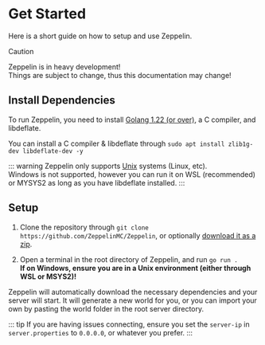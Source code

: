 # Get Started
Here is a short guide on how to setup and use Zeppelin.

> [!CAUTION]
> Zeppelin is in heavy development!\
> Things are subject to change, thus this documentation may change!


## Install Dependencies

To run Zeppelin, you need to install [Golang 1.22 (or over)](https://go.dev/dl/), a C compiler, and libdeflate.

You can install a C compiler & libdeflate through `sudo apt install zlib1g-dev libdeflate-dev -y`

::: warning
Zeppelin only supports [Unix](https://en.wikipedia.org/wiki/List_of_Unix_systems) systems (Linux, etc).\
Windows is not supported, however you can run it on WSL (recommended) or MYSYS2 as long as you have libdeflate installed.
:::

## Setup

1. Clone the repository through `git clone https://github.com/ZeppelinMC/Zeppelin`, or optionally [download it as a zip](https://github.com/ZeppelinMC/Zeppelin/archive/refs/heads/main.zip).

2. Open a terminal in the root directory of Zeppelin, and run `go run .`\
**If on Windows, ensure you are in a Unix environment (either through WSL or MSYS2)!**

Zeppelin will automatically download the necessary dependencies and your server will start.
It will generate a new world for you, or you can import your own by pasting the world folder in the root server directory.

::: tip
If you are having issues connecting, ensure you set the `server-ip` in `server.properties` to `0.0.0.0`, or whatever you prefer.
:::
